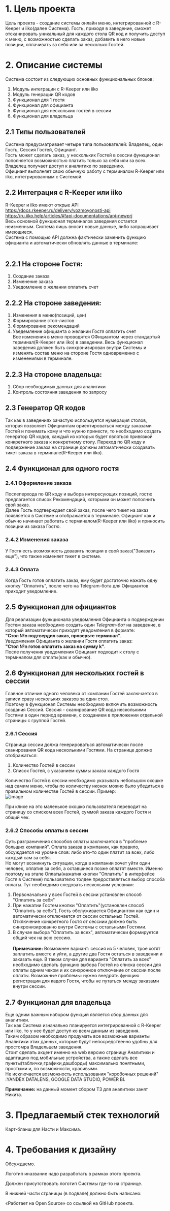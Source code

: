 # 1. Цель проекта
Цель проекта - создание системы онлайн меню, интегрированной с R-Keeper и iiko(далее Система). Гость, приходя в заведение, сможет отсканировать уникальный для каждого стола QR код и получить доступ к меню, с возможностью сделать заказ, добавить в него новые позиции, оплачивать за себя или за несколько Гостей.

# 2. Описание системы
Система состоит из следующих основных функциональных блоков:<br/>
1. Модуль интеграции с R-Keeper или iiko
2. Модуль генерации QR кодов
3. Функционал для 1 гостя
4. Функционал для официанта
5. Функционал для нескольких гостей в сессии
6. Функционал для владельца

## 2.1 Типы пользователей
Система предусматривает четыре типа пользователей: Владелец, один Гость, Сессия Гостей, Официант.<br/>
Гость может сделать заказ, у нескольких Гостей в сессии функционал пополняется возможностью платить только за себя или за всех.<br/>
Владелец получает доступ к аналитике по заведению.<br/>
Официант выполняет свою обычную работу с терминалом R-Keeper или iiko, интегрированным с Системой.

## 2.2 Интеграция с R-Keeper или iiko
R-Keeper и iiko имеют открые API<br/>
https://docs.rkeeper.ru/delivery/vozmoyonosti-api<br/>
https://ru.iiko.help/articles/#!api-documentations/api-newprj<br/>
Весь основной функционал терминалов заведения остается неизменным. Система лишь вносит новые данные, либо запрашивает имеющиеся.<br/>
Система с помощью API должна фактически заменить функцию официанта и автоматически обновлять данные в терминале:<br/>
<br/>
## 2.2.1 На стороне Гостя:
1. Создание заказа
2. Изменение заказа
3. Уведомление о желании оплатить счет<br/>

## 2.2.2 На стороне заведения:
1. Изменения в меню(позиций, цен)
2. Формирование стоп-листов
3. Формирование рекомендаций
4. Уведемление официанта о желании Гостя оплатить счет<br/>
Все изменения в меню проводятся ОФициантом через стандартый терминал(R-Keeper или iiko) в заведении. Весь функционал заведения должен быть синхронизирован внутри Системы и изменять состав меню на стороне Гостя одновременно с изменениями в терминале.<br/>

## 2.2.3 На стороне владельца:
1. Сбор необходимых данных для аналитики
2. Контроль состояния заведения по запросу

## 2.3 Генератор QR кодов
Так как в заведениях зачастую используется нумерация столов, которая позволяет Официантам ориентироваться между заказами Гостей и понимать кому и что нужно принести, то необходимо создать генератор QR кодов, каждый из которых будет являться привязкой конкретного заказа к конкретному столу. Переход по QR коду и подвержение заказа  на странице должны автоматически создавать тикет заказа в терминале(R-Keeper или iiko).

## 2.4 Функционал для одного гостя

### 2.4.1 Оформление заказа
Послеперхода по QR коду и  выбора интересующих позиций, гостю предлагается список Рекомендаций, которыми он может пополнить свой заказ. <br/>
Далее Гость подтверждает свой заказ, после чего тикет на заказ появляется в Системе и отображается в терминале. Официант как и обычно начинает работать с терминалом(R-Keeper или iiko) и приносить позиции из заказа Гостю.<br/>

### 2.4.2 Изменения заказа
У Гостя есть возможность довавить позиции в свой заказ("Заказать еще"), что также изменяет тикет в системе.<br/>

### 2.4.3 Оплата
Когда Гость готов оплатить заказ, ему будет достаточно нажать одну кнопку "Оплатить", после чего на Telegram-бота для Официантов приходит уведомление.

## 2.5 Функционал для официантов
Для реализации функционала уведомления Официанта о подверждении Гостем заказа необходимо создать один _Telegram-бот_ на заведение, в который автоматически приходят уведомления в формате:<br/>
**"Стол №n подтвердил заказ, проверьте терминал"**.<br/>
Уведомления Официанта о желании Гостя оплатить заказ:<br/>
**"Стол №n готов оплатить заказ на сумму k"**.<br/>
После получения уведомления Официант подходит к столу с терминалом для оплаты(как и обычно).

## 2.6 Функционал для нескольких гостей в сессии
Главное отличие одного человека от компании Гостей заключается в записи сразу нескольких заказов за один стол.<br/>
Поэтому в функционал Системы необходимо включить возможность создания Сессий. Сессия - сканирование QR кода несколькими Гостями в один период времени, с созданием в приложении отдельной страницы с группой Гостей.<br/>

### 2.6.1 Сессия
Страница сессии должа генерироваться автоматически после сканирования QR кода несколькими Гостями. На странице должно отображаться:<br/>
1. Количество Гостей в сессии
2. Список Гостей, с указанием суммы заказа каждого Гостя<br/>

Количество Гостей в сессии необходимо указывать небольшом окошке над самим меню, чтобы по количеству иконок можно было убедиться в правильном количестве Гостей в сессии. Пример: <br/>
![image](https://user-images.githubusercontent.com/71213226/159128618-252d6ec6-7f51-4cbf-bc51-a9692259b7a6.png)

При клике на это маленькое окошко пользователя переводит на страницу со списком всех Гостей, суммой заказа каждого Гостя и общий чек.

### 2.6.2 Способы оплаты в сессии
Суть разграничения способов оплаты заключается в "проблеме больших компаний". Оплата заказа в компании, как правило, обсуждается на уровне слов: либо кто-то один платит за всех, либо каждый сам за себя.<br/>
Но могут возникнуть ситуации, когда в компании хочет уйти один человек, оплатив за себя, а оставшиеся позже оплатят вместе.
Именно поэтому на этапе Оплаты(нажатия кнопки "Оплатить" в интерфейсе Гостя в Системе) пользователю толден предоставляться выбор способа оплаты.
Тут необходимо следовать нескольким условиям:<br/>
1. Первоначально у всех Гостей в сессии установлен способ "Оплатить за себя"
2. При нажатии Гостем кнопки "Оплатить"(установлен способ "Оплатить за себя"), Гость обслуживается Официантом как один и автоматически отключается от сессии остальных Гостей. Отключение конкретного Гостя от сессиии должно быть синхронизированно внутри Системы с остальными Гостями.
3. В случае выбора "Оплатить за всех", автоматически формируется общий чек на всю сессию.<br/><br/>
**Примечание:** Возможнен вариант: сессия из 5 человек, трое хотят заплатить вместе и уйти, а другие два Гостя остаться в заведении и заказать еще. В таком случае для варианта "Оплатить за всех" необходимо сделать функцию выбора Гостей из списка сессии для оплаты одним чеком и их синхронное отключение от сессии после оплаты. Возможные проблемы: нужно внедрять функцию регистрации для кадого Гостя, чтобы не путаться между заказами внутри сессии.

## 2.7 Функционал для владельца
Еще одним важным набором функций является сбор данных для аналитики.<br/>
Так как Система изначально планируется интегрированной с R-Keeper или iiko, то у нее будет доступ ко всем данным из заведения. <br/>
Таким образом необходимо продумать все возможные варианты Аналитики этих данных, которые будут непосредственно удобны для простомра Владельцем заведения.<br/>
Стоит сделать акцент именно на web версию страницу Аналитики и адаптацию под мобильные устройства, а также сделать все пункты(таблички,графики,дашборды) максимально понятными, простыми и, по возможности, красивыми.<br/>
Не исключается возможность использования "коробочных решений" :YANDEX DATALENS, GOOGLE DATA STUDIO, POWER BI.

**Примечание:** на данный момент сбором ТЗ для аналитики занят Никита.

# 3. Предлагаемый стек технологий
Карт-бланш для Насти и Максима.

# 4. Требования к дизайну
Обсуждаемо.

Логотип иназвание надо разработать в рамках этого проекта.

Должен присутствовать логотип Системы где-то на странице. 

В нижней части страницы (в подвале) должно быть написано:

«Работает на Open Source» со ссылкой на GitHub проекта.
